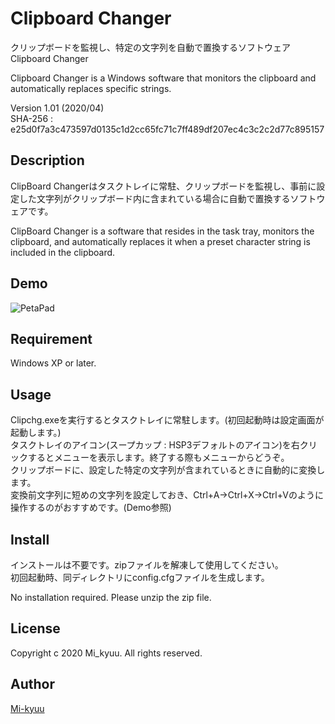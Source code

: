 # Clipboard Changer
クリップボードを監視し、特定の文字列を自動で置換するソフトウェアClipboard Changer  
  
Clipboard Changer is a Windows software that monitors the clipboard and automatically replaces specific strings.
  
Version 1.01 (2020/04)   
SHA-256 : e25d0f7a3c473597d0135c1d2cc65fc71c7ff489df207ec4c3c2c2d77c895157

## Description
ClipBoard Changerはタスクトレイに常駐、クリップボードを監視し、事前に設定した文字列がクリップボード内に含まれている場合に自動で置換するソフトウェアです。  
  
ClipBoard Changer is a software that resides in the task tray, monitors the clipboard, and automatically replaces it when a preset character string is included in the clipboard.  

## Demo
![PetaPad](https://i.imgur.com/WvfE2Mq.gif)

## Requirement
Windows XP or later.  

## Usage
Clipchg.exeを実行するとタスクトレイに常駐します。(初回起動時は設定画面が起動します。)  
タスクトレイのアイコン(スープカップ : HSP3デフォルトのアイコン)を右クリックするとメニューを表示します。終了する際もメニューからどうぞ。  
クリップボードに、設定した特定の文字列が含まれているときに自動的に変換します。  
変換前文字列に短めの文字列を設定しておき、Ctrl+A→Ctrl+X→Ctrl+Vのように操作するのがおすすめです。(Demo参照)  

## Install
インストールは不要です。zipファイルを解凍して使用してください。  
初回起動時、同ディレクトリにconfig.cfgファイルを生成します。  
  
No installation required. Please unzip the zip file.  


## License
Copyright c 2020 Mi_kyuu. All rights reserved.

## Author

[Mi-kyuu](https://github.com/Mi-kyuu)

